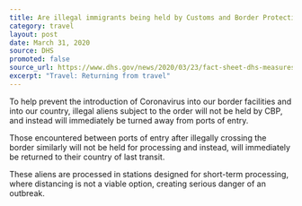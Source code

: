 ```yaml
---
title: Are illegal immigrants being held by Customs and Border Protection (CBP) during the Coronavirus pandemic?
category: travel
layout: post
date: March 31, 2020
source: DHS
promoted: false
source_url: https://www.dhs.gov/news/2020/03/23/fact-sheet-dhs-measures-border-limit-further-spread-coronavirus
excerpt: "Travel: Returning from travel"
---
```


To help prevent the introduction of Coronavirus into our border facilities and into our country, illegal aliens subject to the order will not be held by CBP, and instead will immediately be turned away from ports of entry.

Those encountered between ports of entry after illegally crossing the border similarly will not be held for processing and instead, will immediately be returned to their country of last transit.  

These aliens are processed in stations designed for short-term processing, where distancing is not a viable option, creating serious danger of an outbreak.  
